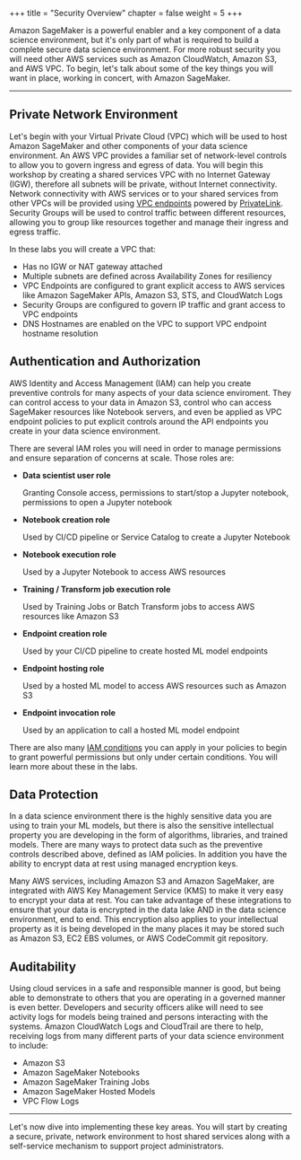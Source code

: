 +++
title = "Security Overview"
chapter = false
weight = 5
+++

Amazon SageMaker is a powerful enabler and a key component of a data science environment, but it's only part of what is required to build a complete secure data science environment.  For more robust security you will need other AWS services such as Amazon CloudWatch, Amazon S3, and AWS VPC.  To begin, let's talk about some of the key things you will want in place, working in concert, with Amazon SageMaker.

---

## Private Network Environment

Let's begin with your Virtual Private Cloud (VPC) which will be used to host Amazon SageMaker and other components of your data science environment.  An AWS VPC provides a familiar set of network-level controls to allow you to govern ingress and egress of data.  You will begin this workshop by creating a shared services VPC with no Internet Gateway (IGW), therefore all subnets will be private, without Internet connectivity.  Network connectivity with AWS services or to your shared services from other VPCs will be provided using [VPC endpoints](https://docs.aws.amazon.com/vpc/latest/userguide/vpc-endpoints.html) powered by [PrivateLink](https://aws.amazon.com/privatelink/).  Security Groups will be used to control traffic between different resources, allowing you to group like resources together and manage their ingress and egress traffic.

In these labs you will create a VPC that:

- Has no IGW or NAT gateway attached
- Multiple subnets are defined across Availability Zones for resiliency
- VPC Endpoints are configured to grant explicit access to AWS services like Amazon SageMaker APIs, Amazon S3, STS, and CloudWatch Logs
- Security Groups are configured to govern IP traffic and grant access to VPC endpoints
- DNS Hostnames are enabled on the VPC to support VPC endpoint hostname resolution

## Authentication and Authorization

AWS Identity and Access Management (IAM) can help you create preventive controls for many aspects of your data science enviroment.  They can control access to your data in Amazon S3, control who can access SageMaker resources like Notebook servers, and even be applied as VPC endpoint policies to put explicit controls around the API endpoints you create in your data science environment.

There are several IAM roles you will need in order to manage permissions and ensure separation of concerns at scale.  Those roles are:

- **Data scientist user role** 

    Granting Console access, permissions to start/stop a Jupyter notebook, permissions to open a Jupyter notebook

- **Notebook creation role** 

    Used by CI/CD pipeline or Service Catalog to create a Jupyter Notebook

- **Notebook execution role** 

    Used by a Jupyter Notebook to access AWS resources

- **Training / Transform job execution role** 

    Used by Training Jobs or Batch Transform jobs to access AWS resources like Amazon S3

- **Endpoint creation role** 

    Used by your CI/CD pipeline to create hosted ML model endpoints

- **Endpoint hosting role** 

    Used by a hosted ML model to access AWS resources such as Amazon S3

- **Endpoint invocation role** 

    Used by an application to call a hosted ML model endpoint

There are also many [IAM conditions](https://docs.aws.amazon.com/IAM/latest/UserGuide/reference_policies_actions-resources-contextkeys.html) you can apply in your policies to begin to grant powerful permissions but only under certain conditions.  You will learn more about these in the labs.

## Data Protection

In a data science environment there is the highly sensitive data you are using to train your ML models, but there is also the sensitive intellectual property you are developing in the form of algorithms, libraries, and trained models.  There are many ways to protect data such as the preventive controls described above, defined as IAM policies.  In addition you have the ability to encrypt data at rest using managed encryption keys.  

Many AWS services, including Amazon S3 and Amazon SageMaker, are integrated with AWS Key Management Service (KMS) to make it very easy to encrypt your data at rest.  You can take advantage of these integrations to ensure that your data is encrypted in the data lake AND in the data science environment, end to end.  This encryption also applies to your intellectual property as it is being developed in the many places it may be stored such as Amazon S3, EC2 EBS volumes, or AWS CodeCommit git repository.

## Auditability

Using cloud services in a safe and responsible manner is good, but being able to demonstrate to others that you are operating in a governed manner is even better.  Developers and security officers alike will need to see activity logs for models being trained and persons interacting with the systems.  Amazon CloudWatch Logs and CloudTrail are there to help, receiving logs from many different parts of your data science environment to include:

 - Amazon S3 
 - Amazon SageMaker Notebooks
 - Amazon SageMaker Training Jobs
 - Amazon SageMaker Hosted Models
 - VPC Flow Logs

---

Let's now dive into implementing these key areas.  You will start by creating a secure, private, network environment to host shared services along with a self-service mechanism to support project administrators.